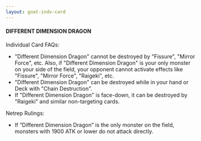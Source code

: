 ```yaml
---
layout: goat-indv-card
---
```


#### DIFFERENT DIMENSION DRAGON

Individual Card FAQs:

*   "Different Dimension Dragon" cannot be destroyed by "Fissure", "Mirror Force", etc. Also, if "Different Dimension Dragon" is your only monster on your side of the field, your opponent cannot activate effects like "Fissure", "Mirror Force", "Raigeki", etc.
*   "Different Dimension Dragon" can be destroyed while in your hand or Deck with "Chain Destruction".
*   If "Different Dimension Dragon" is face-down, it can be destroyed by "Raigeki" and similar non-targeting cards.

Netrep Rulings:

*   If “Different Dimension Dragon” is the only monster on the field, monsters with 1900 ATK or lower do not attack directly.